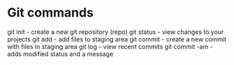 # Git commands

git init - create a new git repository (repo)
git status - view changes to your projects
git add - add files to staging area
git commit - create a new commit with files in staging area
git log - view recent commits
git commit -am - adds modified status and a message